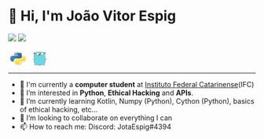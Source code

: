 <body>
    <h1>👋 Hi, I'm João Vitor Espig</h1>
    <div>
        <img height="169em" src="https://github-readme-stats.vercel.app/api?username=jotaespig&show_icons=true&theme=github_dark&include_all_commits=true&count_private=true">
        <img height="169em" src="https://github-readme-stats.vercel.app/api/top-langs/?username=jotaespig&layout=compact&langs_count=5&theme=github_dark">
    </div>
    <div style="display: inline_block"><br>
        <img align="center" alt="Python" height="30" width="40" src="https://raw.githubusercontent.com/devicons/devicon/master/icons/python/python-original.svg">
        <img align="center" alt="Golang" height="30" width="40" src="https://raw.githubusercontent.com/devicons/devicon/master/icons/go/go-original.svg">
    </div>
    <hr>
    <div>
        <ul>
            <li>👨‍ I'm currently a <b>computer student</b> at <a href="https://ifc.edu.br/" target="_blank">Instituto Federal Catarinense</a>(IFC)</li>
            <li>👀 I’m interested in <b>Python</b>, <b>Ethical Hacking</b> and <b>APIs</b>.</li>
            <li>🌱 I’m currently learning Kotlin, Numpy (Python), Cython (Python), basics of ethical hacking, etc...</li>
            <li>💞️ I’m looking to collaborate on everything I can</li>
            <li>📫 How to reach me: Discord: JotaEspig#4394</li>
        </ul>
    </div>
</body>
